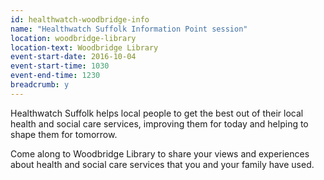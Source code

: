 ```yaml
---
id: healthwatch-woodbridge-info
name: "Healthwatch Suffolk Information Point session"
location: woodbridge-library
location-text: Woodbridge Library
event-start-date: 2016-10-04
event-start-time: 1030
event-end-time: 1230
breadcrumb: y
---
```


Healthwatch Suffolk helps local people to get the best out of their local health and social care services, improving them for today and helping to shape them for tomorrow.

Come along to Woodbridge Library to share your views and experiences about health and social care services that you and your family have used.
